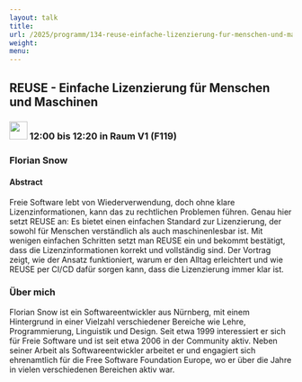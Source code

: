 ```yaml
---
layout: talk
title:
url: /2025/programm/134-reuse-einfache-lizenzierung-fur-menschen-und-maschinen/
weight:
menu:
---
```

## REUSE - Einfache Lizenzierung für Menschen und Maschinen

### <img height = "32" src="../../../images/talk.svg"> 12:00 bis 12:20 in Raum V1 (F119)

### Florian Snow

#### Abstract

Freie Software lebt von Wiederverwendung, doch ohne klare Lizenzinformationen, kann das zu rechtlichen Problemen führen. Genau hier setzt REUSE an: Es bietet einen einfachen Standard zur Lizenzierung, der sowohl für Menschen verständlich als auch maschinenlesbar ist. Mit wenigen einfachen Schritten setzt man REUSE ein und bekommt bestätigt, dass die Lizenzinformationen korrekt und vollständig sind. Der Vortrag zeigt, wie der Ansatz funktioniert, warum er den Alltag erleichtert und wie REUSE per CI/CD dafür sorgen kann, dass die Lizenzierung immer klar ist.

### Über mich

Florian Snow ist ein Softwareentwickler aus Nürnberg, mit einem Hintergrund in einer Vielzahl verschiedener Bereiche wie Lehre, Programmierung, Linguistik und Design. Seit etwa 1999 interessiert er sich für Freie Software und ist seit etwa 2006 in der Community aktiv. Neben seiner Arbeit als Softwareentwickler arbeitet er und engagiert sich ehrenamtlich für die Free Software Foundation Europe, wo er über die Jahre in vielen verschiedenen Bereichen aktiv war.

